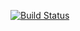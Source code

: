 [![Build Status](https://travis-ci.org/Toddj8806/tdd-java-example-junit.svg?branch=master)](https://travis-ci.org/Toddj8806/tdd-java-example-junit)
